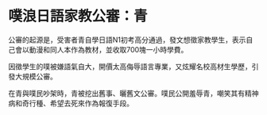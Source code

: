 # 噗浪日語家教公審：青

公審的起源是，受害者青自學日語N1初考高分通過，發文想徵家教學生，表示自己會以動漫和同人本作為教材，並收取700塊一小時學費。

因徵學生的噗被嫌語氣自大，開價太高侮辱語言專業，又炫耀名校高材生學歷，引發大規模公審。

在青與噗民吵架時，青被挖出舊事、曬舊文公審。噗民公開羞辱青，嘲笑其有精神病和奇行種、希望去死來作為報復手段。
